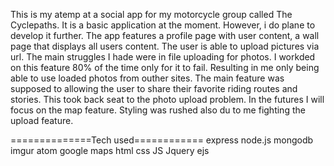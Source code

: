 This is my atemp at a social app for my motorcycle group called The Cyclepaths. It is a basic application at the moment. However, i do plane to develop it further. 
The app features a profile page with user content, a wall page that displays all users content. The user is able to upload pictures via url. 
The main struggles I hade were in file uploading for photos. I workded on this feature 80% of the time only for it to fail. Resulting in me only being able to
use loaded photos from outher sites. The main feature was supposed to allowing the user to share their favorite riding routes and stories. This took back seat 
to the photo upload problem. In the futures I will focus on the map feature. Styling was rushed also du to me fighting the upload feature. 

==============Tech used============
express
node.js
mongodb
imgur
atom
google maps
html
css
JS
Jquery
ejs 
